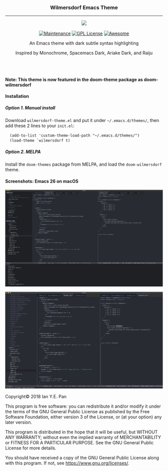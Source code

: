 <h3 align="center">Wilmersdorf Emacs Theme</h3>
<hr/>


<p align="center">
  <img src="https://upload.wikimedia.org/wikipedia/commons/thumb/0/08/EmacsIcon.svg/120px-EmacsIcon.svg.png" />
</p>

<p align="center">
<a href="https://github.com/ianpan870102/wilmersdorf-emacs-theme"><img src="https://img.shields.io/badge/Maintained%3F-yes-green.svg" alt="Maintenance"></a>
<a href="https://www.gnu.org/licenses/gpl-3.0"><img src="https://img.shields.io/badge/License-GPL%20v3-blue.svg" alt="GPL License"></a>
<a href="https://github.com/sindresorhus/awesome"><img src="https://cdn.rawgit.com/sindresorhus/awesome/d7305f38d29fed78fa85652e3a63e154dd8e8829/media/badge.svg" alt="Awesome"></a>
</p>

<p align="center">An Emacs theme with dark subtle syntax highlighting</p>

<p align="center">Inspired by Monochrome, Spacemacs Dark, Ariake Dark, and Raiju</p>

<br/>
<br/>

#### Note: This theme is now featured in the doom-theme package as doom-wilmersdorf

#### Installation

##### Option 1. Manual install

Download `wilmersdorf-theme.el` and put it under `~/.emacs.d/themes/`, then add these 2 lines to your `init.el`:

```
  (add-to-list 'custom-theme-load-path "~/.emacs.d/themes/")
  (load-theme `wilmersdorf t)
```
##### Option 2. MELPA

Install the `doom-themes` package from MELPA, and load the `doom-wilmersdorf` theme.

#### Screenshots: Emacs 26 on macOS

![alt text](./screenshot3.png)

![alt text](./screenshot2.png)


Copyright© 2018 Ian Y.E. Pan

This program is free software: you can redistribute it and/or modify it under the terms of the GNU General Public License as published by the Free Software Foundation, either version 3 of the License, or (at your option) any later version.

This program is distributed in the hope that it will be useful, but WITHOUT ANY WARRANTY; without even the implied warranty of MERCHANTABILITY or FITNESS FOR A PARTICULAR PURPOSE. See the GNU General Public License for more details.

You should have received a copy of the GNU General Public License along with this program. If not, see https://www.gnu.org/licenses/.
